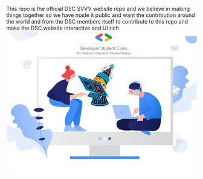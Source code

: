 This repo is the official DSC SVVV website repo and we believe in making things together so we have made it public and want the
contribution around the world and from the DSC members itself to contribute to this repo and make the DSC website interactive and UI rich
![](/public/vector-creator.png)
